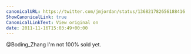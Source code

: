 ```yaml
---
canonicalURL: https://twitter.com/jmjordan/status/136821782656188416
ShowCanonicalLink: true
CanonicalLinkText: View original on
date: 2011-11-16T15:03:49+00:00
---
```

@Boding_Zhang I'm not 100% sold yet.